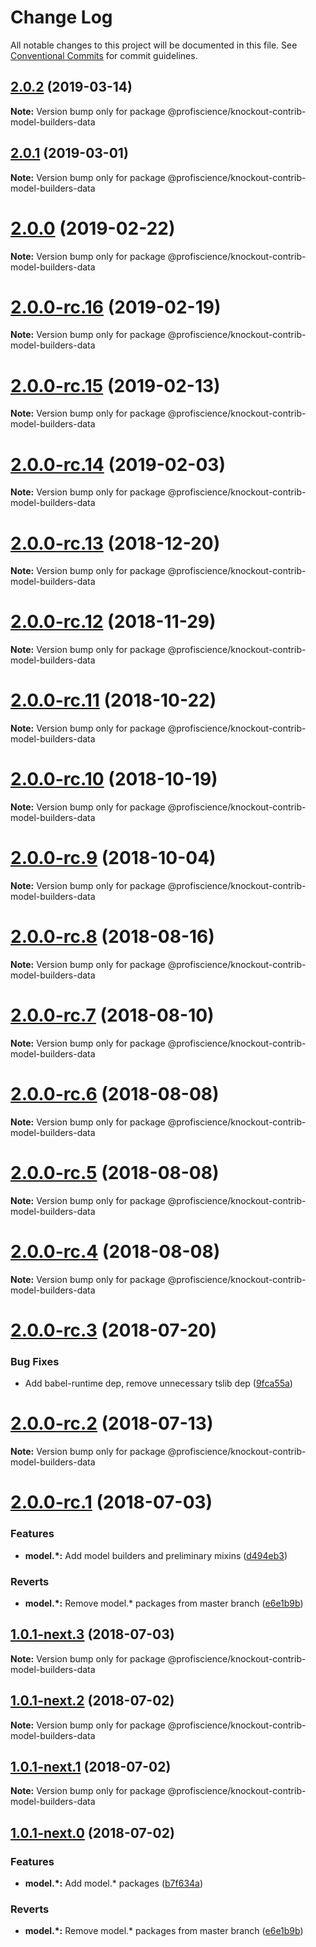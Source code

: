 # Change Log

All notable changes to this project will be documented in this file.
See [Conventional Commits](https://conventionalcommits.org) for commit guidelines.

## [2.0.2](https://github.com/Profiscience/knockout-contrib/compare/@profiscience/knockout-contrib-model-builders-data@2.0.1...@profiscience/knockout-contrib-model-builders-data@2.0.2) (2019-03-14)

**Note:** Version bump only for package @profiscience/knockout-contrib-model-builders-data

## [2.0.1](https://github.com/Profiscience/knockout-contrib/compare/@profiscience/knockout-contrib-model-builders-data@2.0.0...@profiscience/knockout-contrib-model-builders-data@2.0.1) (2019-03-01)

**Note:** Version bump only for package @profiscience/knockout-contrib-model-builders-data

# [2.0.0](https://github.com/Profiscience/knockout-contrib/compare/@profiscience/knockout-contrib-model-builders-data@2.0.0-rc.16...@profiscience/knockout-contrib-model-builders-data@2.0.0) (2019-02-22)

**Note:** Version bump only for package @profiscience/knockout-contrib-model-builders-data

# [2.0.0-rc.16](https://github.com/Profiscience/knockout-contrib/compare/@profiscience/knockout-contrib-model-builders-data@2.0.0-rc.15...@profiscience/knockout-contrib-model-builders-data@2.0.0-rc.16) (2019-02-19)

**Note:** Version bump only for package @profiscience/knockout-contrib-model-builders-data

# [2.0.0-rc.15](https://github.com/Profiscience/knockout-contrib/compare/@profiscience/knockout-contrib-model-builders-data@2.0.0-rc.14...@profiscience/knockout-contrib-model-builders-data@2.0.0-rc.15) (2019-02-13)

**Note:** Version bump only for package @profiscience/knockout-contrib-model-builders-data

# [2.0.0-rc.14](https://github.com/Profiscience/knockout-contrib/compare/@profiscience/knockout-contrib-model-builders-data@2.0.0-rc.13...@profiscience/knockout-contrib-model-builders-data@2.0.0-rc.14) (2019-02-03)

**Note:** Version bump only for package @profiscience/knockout-contrib-model-builders-data

# [2.0.0-rc.13](https://github.com/Profiscience/knockout-contrib/compare/@profiscience/knockout-contrib-model-builders-data@2.0.0-rc.12...@profiscience/knockout-contrib-model-builders-data@2.0.0-rc.13) (2018-12-20)

**Note:** Version bump only for package @profiscience/knockout-contrib-model-builders-data

# [2.0.0-rc.12](https://github.com/Profiscience/knockout-contrib/compare/@profiscience/knockout-contrib-model-builders-data@2.0.0-rc.11...@profiscience/knockout-contrib-model-builders-data@2.0.0-rc.12) (2018-11-29)

**Note:** Version bump only for package @profiscience/knockout-contrib-model-builders-data

# [2.0.0-rc.11](https://github.com/Profiscience/knockout-contrib/compare/@profiscience/knockout-contrib-model-builders-data@2.0.0-rc.10...@profiscience/knockout-contrib-model-builders-data@2.0.0-rc.11) (2018-10-22)

**Note:** Version bump only for package @profiscience/knockout-contrib-model-builders-data

# [2.0.0-rc.10](https://github.com/Profiscience/knockout-contrib/compare/@profiscience/knockout-contrib-model-builders-data@2.0.0-rc.9...@profiscience/knockout-contrib-model-builders-data@2.0.0-rc.10) (2018-10-19)

**Note:** Version bump only for package @profiscience/knockout-contrib-model-builders-data

<a name="2.0.0-rc.9"></a>

# [2.0.0-rc.9](https://github.com/Profiscience/knockout-contrib/compare/@profiscience/knockout-contrib-model-builders-data@2.0.0-rc.8...@profiscience/knockout-contrib-model-builders-data@2.0.0-rc.9) (2018-10-04)

**Note:** Version bump only for package @profiscience/knockout-contrib-model-builders-data

<a name="2.0.0-rc.8"></a>

# [2.0.0-rc.8](https://github.com/Profiscience/knockout-contrib/compare/@profiscience/knockout-contrib-model-builders-data@2.0.0-rc.7...@profiscience/knockout-contrib-model-builders-data@2.0.0-rc.8) (2018-08-16)

**Note:** Version bump only for package @profiscience/knockout-contrib-model-builders-data

<a name="2.0.0-rc.7"></a>

# [2.0.0-rc.7](https://github.com/Profiscience/knockout-contrib/compare/@profiscience/knockout-contrib-model-builders-data@2.0.0-rc.6...@profiscience/knockout-contrib-model-builders-data@2.0.0-rc.7) (2018-08-10)

**Note:** Version bump only for package @profiscience/knockout-contrib-model-builders-data

<a name="2.0.0-rc.6"></a>

# [2.0.0-rc.6](https://github.com/Profiscience/knockout-contrib/compare/@profiscience/knockout-contrib-model-builders-data@2.0.0-rc.5...@profiscience/knockout-contrib-model-builders-data@2.0.0-rc.6) (2018-08-08)

**Note:** Version bump only for package @profiscience/knockout-contrib-model-builders-data

<a name="2.0.0-rc.5"></a>

# [2.0.0-rc.5](https://github.com/Profiscience/knockout-contrib/compare/@profiscience/knockout-contrib-model-builders-data@2.0.0-rc.4...@profiscience/knockout-contrib-model-builders-data@2.0.0-rc.5) (2018-08-08)

**Note:** Version bump only for package @profiscience/knockout-contrib-model-builders-data

<a name="2.0.0-rc.4"></a>

# [2.0.0-rc.4](https://github.com/Profiscience/knockout-contrib/compare/@profiscience/knockout-contrib-model-builders-data@2.0.0-rc.3...@profiscience/knockout-contrib-model-builders-data@2.0.0-rc.4) (2018-08-08)

**Note:** Version bump only for package @profiscience/knockout-contrib-model-builders-data

<a name="2.0.0-rc.3"></a>

# [2.0.0-rc.3](https://github.com/Profiscience/knockout-contrib/compare/@profiscience/knockout-contrib-model-builders-data@2.0.0-rc.2...@profiscience/knockout-contrib-model-builders-data@2.0.0-rc.3) (2018-07-20)

### Bug Fixes

- Add babel-runtime dep, remove unnecessary tslib dep ([9fca55a](https://github.com/Profiscience/knockout-contrib/commit/9fca55a))

<a name="2.0.0-rc.2"></a>

# [2.0.0-rc.2](https://github.com/Profiscience/knockout-contrib/compare/@profiscience/knockout-contrib-model-builders-data@2.0.0-rc.1...@profiscience/knockout-contrib-model-builders-data@2.0.0-rc.2) (2018-07-13)

**Note:** Version bump only for package @profiscience/knockout-contrib-model-builders-data

<a name="2.0.0-rc.1"></a>

# [2.0.0-rc.1](https://github.com/Profiscience/knockout-contrib/compare/@profiscience/knockout-contrib-model-builders-data@1.0.0-alpha.27...@profiscience/knockout-contrib-model-builders-data@2.0.0-rc.1) (2018-07-03)

### Features

- **model.\*:** Add model builders and preliminary mixins ([d494eb3](https://github.com/Profiscience/knockout-contrib/commit/d494eb3))

### Reverts

- **model.\*:** Remove model.\* packages from master branch ([e6e1b9b](https://github.com/Profiscience/knockout-contrib/commit/e6e1b9b))

<a name="1.0.1-next.3"></a>

## [1.0.1-next.3](https://github.com/Profiscience/knockout-contrib/compare/@profiscience/knockout-contrib-model-builders-data@1.0.1-next.2...@profiscience/knockout-contrib-model-builders-data@1.0.1-next.3) (2018-07-03)

**Note:** Version bump only for package @profiscience/knockout-contrib-model-builders-data

<a name="1.0.1-next.2"></a>

## [1.0.1-next.2](https://github.com/Profiscience/knockout-contrib/compare/@profiscience/knockout-contrib-model-builders-data@1.0.1-next.1...@profiscience/knockout-contrib-model-builders-data@1.0.1-next.2) (2018-07-02)

**Note:** Version bump only for package @profiscience/knockout-contrib-model-builders-data

<a name="1.0.1-next.1"></a>

## [1.0.1-next.1](https://github.com/Profiscience/knockout-contrib/compare/@profiscience/knockout-contrib-model-builders-data@1.0.1-next.0...@profiscience/knockout-contrib-model-builders-data@1.0.1-next.1) (2018-07-02)

**Note:** Version bump only for package @profiscience/knockout-contrib-model-builders-data

<a name="1.0.1-next.0"></a>

## [1.0.1-next.0](https://github.com/Profiscience/knockout-contrib/compare/@profiscience/knockout-contrib-model-builders-data@1.0.0-alpha.27...@profiscience/knockout-contrib-model-builders-data@1.0.1-next.0) (2018-07-02)

### Features

- **model.\*:** Add model.\* packages ([b7f634a](https://github.com/Profiscience/knockout-contrib/commit/b7f634a))

### Reverts

- **model.\*:** Remove model.\* packages from master branch ([e6e1b9b](https://github.com/Profiscience/knockout-contrib/commit/e6e1b9b))
